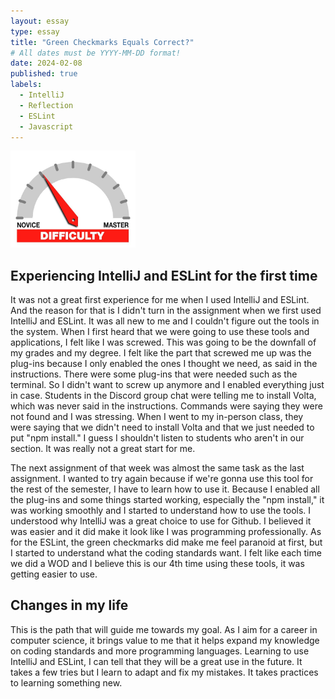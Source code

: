 ```yaml
---
layout: essay
type: essay
title: "Green Checkmarks Equals Correct?"
# All dates must be YYYY-MM-DD format!
date: 2024-02-08
published: true
labels:
  - IntelliJ
  - Reflection
  - ESLint
  - Javascript
---
```


<img width="200px" class="rounded float-start pe-4" src="../img/difficulty/degree_difficulty.jpg">

## Experiencing IntelliJ and ESLint for the first time

It was not a great first experience for me when I used IntelliJ and ESLint. And the reason for that is I didn't turn in the assignment when we first used IntelliJ and ESLint. It was all new to me and I couldn't figure out the tools in the system. When I first heard that we were going to use these tools and applications, I felt like I was screwed. This was going to be the downfall of my grades and my degree. I felt like the part that screwed me up was the plug-ins because I only enabled the ones I thought we need, as said in the instructions. There were some plug-ins that were needed such as the terminal. So I didn't want to screw up anymore and I enabled everything just in case. Students in the Discord group chat were telling me to install Volta, which was never said in the instructions. Commands were saying they were not found and I was stressing. When I went to my in-person class, they were saying that we didn't need to install Volta and that we just needed to put "npm install." I guess I shouldn't listen to students who aren't in our section. It was really not a great start for me.

The next assignment of that week was almost the same task as the last assignment. I wanted to try again because if we're gonna use this tool for the rest of the semester, I have to learn how to use it. Because I enabled all the plug-ins and some things started working, especially the "npm install," it was working smoothly and I started to understand how to use the tools. I understood why IntelliJ was a great choice to use for Github. I believed it was easier and it did make it look like I was programming professionally. As for the ESLint, the green checkmarks did make me feel paranoid at first, but I started to understand what the coding standards want. I felt like each time we did a WOD and I believe this is our 4th time using these tools, it was getting easier to use.

## Changes in my life

This is the path that will guide me towards my goal. As I aim for a career in computer science, it brings value to me that it helps expand my knowledge on coding standards and more programming languages. Learning to use IntelliJ and ESLint, I can tell that they will be a great use in the future. It takes a few tries but I learn to adapt and fix my mistakes. It takes practices to learning something new.
